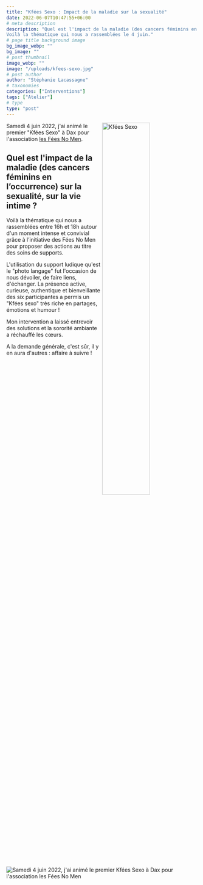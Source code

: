 ```yaml
---
title: "Kfées Sexo : Impact de la maladie sur la sexualité"
date: 2022-06-07T10:47:55+06:00
# meta description
description: "Quel est l'impact de la maladie (des cancers féminins en l’occurrence) sur la sexualité, sur la vie intime ?
Voilà la thématique qui nous a rassemblées le 4 juin."
# page title background image
bg_image_webp: ""
bg_image: ""
# post thumbnail
image_webp: ""
image: "/uploads/kfees-sexo.jpg"
# post author
author: "Stéphanie Lacassagne"
# taxonomies
categories: ["Interventions"]
tags: ["Atelier"]
# type
type: "post"
---
```


<img src="/uploads/kfees-sexo.jpg" class="img-fluid" alt="Kfées Sexo" align="right" style="float:center;" data-aos="fade-up" loading="lazy" decoding="async" width="50%" height="auto">

Samedi 4 juin 2022, j'ai animé le premier "Kfées Sexo" à Dax pour l'association [les Fées No Men](https://www.lesfeesnomen40.com/).

## Quel est l'impact de la maladie (des cancers féminins en l’occurrence) sur la sexualité, sur la vie intime ?
Voilà la thématique qui nous a rassemblées entre 16h et 18h autour d'un moment intense et convivial grâce à l’initiative des Fées No Men pour proposer des actions au titre des soins de supports.

L'utilisation du support ludique qu'est le "photo langage" fut l'occasion de nous dévoiler, de faire liens, d'échanger. La présence active, curieuse, authentique et bienveillante des six participantes a permis un "Kfées sexo" très riche en partages, émotions et humour !

Mon intervention a laissé entrevoir des solutions et la sororité ambiante a réchauffé les cœurs.

A la demande générale, c'est sûr, il y en aura d'autres : affaire à suivre !

<img src="/uploads/photo_kfees_sexo_4juin22.jpg" class="img-fluid" alt="Samedi 4 juin 2022, j'ai animé le premier Kfées Sexo à Dax pour l'association les Fées No Men" style="float:center;" data-aos="fade-up" loading="lazy" decoding="async">
